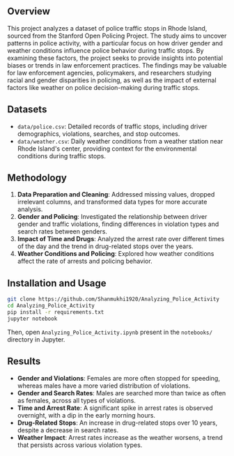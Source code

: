 
## Overview
This project analyzes a dataset of police traffic stops in Rhode Island, sourced from the Stanford Open Policing Project. The study aims to uncover patterns in police activity, with a particular focus on how driver gender and weather conditions influence police behavior during traffic stops. By examining these factors, the project seeks to provide insights into potential biases or trends in law enforcement practices. The findings may be valuable for law enforcement agencies, policymakers, and researchers studying racial and gender disparities in policing, as well as the impact of external factors like weather on police decision-making during traffic stops.

## Datasets
- `data/police.csv`: Detailed records of traffic stops, including driver demographics, violations, searches, and stop outcomes.
- `data/weather.csv`: Daily weather conditions from a weather station near Rhode Island's center, providing context for the environmental conditions during traffic stops.

## Methodology
1. **Data Preparation and Cleaning**: Addressed missing values, dropped irrelevant columns, and transformed data types for more accurate analysis.
2. **Gender and Policing**: Investigated the relationship between driver gender and traffic violations, finding differences in violation types and search rates between genders.
3. **Impact of Time and Drugs**: Analyzed the arrest rate over different times of the day and the trend in drug-related stops over the years.
4. **Weather Conditions and Policing**: Explored how weather conditions affect the rate of arrests and policing behavior.


## Installation and Usage
```bash
git clone https://github.com/Shanmukhi1920/Analyzing_Police_Activity
cd Analyzing_Police_Activity
pip install -r requirements.txt
jupyter notebook
```
Then, open `Analyzing_Police_Activity.ipynb` present in the `notebooks/` directory in Jupyter.

## Results
- **Gender and Violations**: Females are more often stopped for speeding, whereas males have a more varied distribution of violations.
- **Gender and Search Rates**: Males are searched more than twice as often as females, across all types of violations.
- **Time and Arrest Rate**: A significant spike in arrest rates is observed overnight, with a dip in the early morning hours.
- **Drug-Related Stops**: An increase in drug-related stops over 10 years, despite a decrease in search rates.
- **Weather Impact**: Arrest rates increase as the weather worsens, a trend that persists across various violation types.


